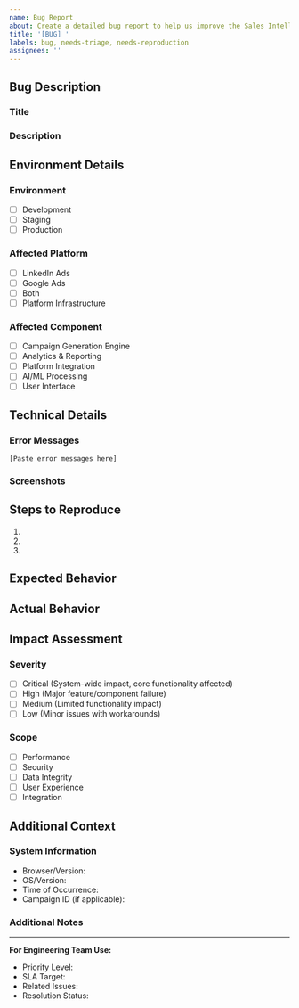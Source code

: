```yaml
---
name: Bug Report
about: Create a detailed bug report to help us improve the Sales Intelligence Platform
title: '[BUG] '
labels: bug, needs-triage, needs-reproduction
assignees: ''
---
```


## Bug Description
### Title
<!-- Provide a clear and concise title for the bug -->

### Description
<!-- A clear and detailed description of what the bug is -->

## Environment Details
### Environment
<!-- Select the environment where the bug occurred -->
- [ ] Development
- [ ] Staging
- [ ] Production

### Affected Platform
<!-- Select the platform(s) affected by this bug -->
- [ ] LinkedIn Ads
- [ ] Google Ads
- [ ] Both
- [ ] Platform Infrastructure

### Affected Component
<!-- Select the primary component affected by this bug -->
- [ ] Campaign Generation Engine
- [ ] Analytics & Reporting
- [ ] Platform Integration
- [ ] AI/ML Processing
- [ ] User Interface

## Technical Details
### Error Messages
<!-- Include any error messages, stack traces, or relevant logs -->
```
[Paste error messages here]
```

### Screenshots
<!-- If applicable, add screenshots to help explain your problem -->

## Steps to Reproduce
1. <!-- First step -->
2. <!-- Second step -->
3. <!-- Additional steps as needed -->

## Expected Behavior
<!-- A clear and concise description of what you expected to happen -->

## Actual Behavior
<!-- A clear and concise description of what actually happened -->

## Impact Assessment
### Severity
<!-- Select the severity level of this bug -->
- [ ] Critical (System-wide impact, core functionality affected)
- [ ] High (Major feature/component failure)
- [ ] Medium (Limited functionality impact)
- [ ] Low (Minor issues with workarounds)

### Scope
<!-- Select all that apply -->
- [ ] Performance
- [ ] Security
- [ ] Data Integrity
- [ ] User Experience
- [ ] Integration

## Additional Context
### System Information
- Browser/Version: <!-- e.g., Chrome 96.0.4664.93 -->
- OS/Version: <!-- e.g., Windows 10 -->
- Time of Occurrence: <!-- e.g., 2024-01-20 14:30 UTC -->
- Campaign ID (if applicable): <!-- e.g., CAMP-123456 -->

### Additional Notes
<!-- Add any other context about the problem here -->

---
<!-- Do not modify below this line -->
**For Engineering Team Use:**
- Priority Level:
- SLA Target:
- Related Issues:
- Resolution Status: